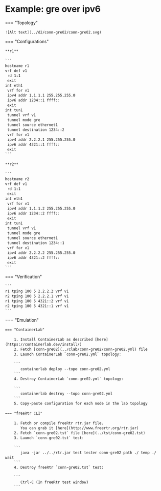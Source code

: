 # Example: gre over ipv6

=== "Topology"

    ![Alt text](../d2/conn-gre02/conn-gre02.svg)

=== "Configurations"

    **r1**

    ```
    hostname r1
    vrf def v1
     rd 1:1
     exit
    int eth1
     vrf for v1
     ipv4 addr 1.1.1.1 255.255.255.0
     ipv6 addr 1234::1 ffff::
     exit
    int tun1
     tunnel vrf v1
     tunnel mode gre
     tunnel source ethernet1
     tunnel destination 1234::2
     vrf for v1
     ipv4 addr 2.2.2.1 255.255.255.0
     ipv6 addr 4321::1 ffff::
     exit
    ```

    **r2**

    ```
    hostname r2
    vrf def v1
     rd 1:1
     exit
    int eth1
     vrf for v1
     ipv4 addr 1.1.1.2 255.255.255.0
     ipv6 addr 1234::2 ffff::
     exit
    int tun1
     tunnel vrf v1
     tunnel mode gre
     tunnel source ethernet1
     tunnel destination 1234::1
     vrf for v1
     ipv4 addr 2.2.2.2 255.255.255.0
     ipv6 addr 4321::2 ffff::
     exit
    ```

=== "Verification"

    ```
    r1 tping 100 5 2.2.2.2 vrf v1
    r2 tping 100 5 2.2.2.1 vrf v1
    r1 tping 100 5 4321::2 vrf v1
    r2 tping 100 5 4321::1 vrf v1
    ```

=== "Emulation"

    === "ContainerLab"

        1. Install ContainerLab as described [here](https://containerlab.dev/install/)  
        2. Fetch [conn-gre02](../clab/conn-gre02/conn-gre02.yml) file  
        3. Launch ContainerLab `conn-gre02.yml` topology:  

        ```
           containerlab deploy --topo conn-gre02.yml  
        ```
        4. Destroy ContainerLab `conn-gre02.yml` topology:  

        ```
           containerlab destroy --topo conn-gre02.yml  
        ```
        5. Copy-paste configuration for each node in the lab topology

    === "freeRtr CLI"

        1. Fetch or compile freeRtr rtr.jar file.  
           You can grab it [here](http://www.freertr.org/rtr.jar)  
        2. Fetch `conn-gre02.tst` file [here](../tst/conn-gre02.tst)  
        3. Launch `conn-gre02.tst` test:  

        ```
           java -jar ../../rtr.jar test tester conn-gre02 path ./ temp ./ wait
        ```
        4. Destroy freeRtr `conn-gre02.tst` test:  

        ```
           Ctrl-C (In freeRtr test window)
        ```

